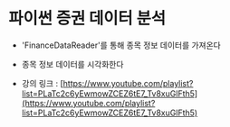 # 파이썬 증권 데이터 분석

- 'FinanceDataReader'를 통해 종목 정보 데이터를 가져온다
- 종목 정보 데이터를 시각화한다

- 강의 링크 : [https://www.youtube.com/playlist?list=PLaTc2c6yEwmowZCEZ6tE7_Tv8xuGlFth5](https://www.youtube.com/playlist?list=PLaTc2c6yEwmowZCEZ6tE7_Tv8xuGlFth5)
